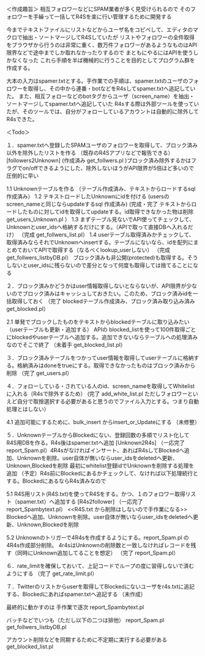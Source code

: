 ＜作成趣旨＞
相互フォロワーなどにSPAM業者が多く見受けられるので
そのフォロワーを手繰って一括してR4Sを楽に行い管理するために開発する

今までテキストファイルにリストなどからユーザ名をコピペして、エディタのマクロで抽出・ソートマージしてR4Sしていたが
リストやフォロワーの全件取得をブラウザから行うのは非常に重く、数万件フォロワーがあるようなものはAPI限界などで途中までしか取れなかったりするので
まともにやるにはAPIを使うしかなくなった
これら手順を半ば機械的に行うことを目的としてプログラム群を作成する。

大本の入力はspamer.txtとする。手作業での手順は、spamer.txtのユーザのフォロワーを取得し、その中から連番・botなどをR4sしてspamer.txtへ追記していた。
また、相互フォローなどのbotタグからユーザ（screen_name）を抽出・ソートマージしてspamer.txtへ追記していた
R4sする際は外部ツールを使っていたが、そのツールでは、自分がフォローしているアカウントは自動的に除外してR4sできた。

＜Todo＞

１．spamer.txtへ登録したSPAMユーザのフォロワーを取得して、ブロック済み以外を除外したリストを作る （既存のR4Sアプリなどで報告できる）[followers2Unknown]
   (作成済み get_follwers.pl )ブロック済み除外するかはフラグでon/offできるようにした、除外しないほうがAPI限界が5倍ほど多いので圧倒的に早い

 1.1 Unknownテーブルを作る
    （テーブル作成済み、テキストからロードするsql作成済み）
 1.2 テキストロードしたUnknownにidを付ける (usersのscreen_nameと同じならupdateするsql 作成済み)
     (完成・完了 テキストからロードしたものに対してidを取得してupdateする。id取得できなかった物は削除  get_users_Unknown.pl ）
 1.3 まずテーブル見ないでAPI使ってチェックして、Unknownとuser_idsへ格納するだけにする。（APIで取って直接DBへ入れるだけ）
    （完成  get_follwers_list.pl）
 1.4 userテーブル取得済みかチェックして、取得済みならそれでUnknownへinsertする。テーブルにないなら、idを配列にまとめておいてAPIで取得する（なるべくlookup_userしない）
    （完成  get_follwers_listbyDB.pl） ブロック済みも非公開(protected)も取得する。そうしないとuser_idsに残らないので差分となって何度も取得しては捨てることになる

２．ブロック済みかどうかはuser情報取得しないとならないが、API限界が少ないのでブロック済みはキャッシュしておきたい。このため、ブロック済みidを一括取得しておく
  （完了 blockedテーブル作成済み、ブロック済み取り込み済み  get_blocked.pl）

 2.1 単発でブロックしたものをテキストからblockedテーブルに取り込みたい（userテーブルも更新・追加する）
    APIの blocked_listを使って100件取得ごとにblockedやuserテーブルへ追加する。追加できないならテーブルへの処理済みなのでそこで終了
  （未着手  get_blocked_list.pl）


３．ブロック済みテーブルをつかってuser情報を取得してuserテーブルに格納する。格納済みはdoneをtrueにする。取得できなかったものはブロック済みから削除
  （完了 get_users.pl）

４．フォローしている・されている人のid、screen_nameを取得してWhitelist に入れる（R4sで除外するため）
   (完了 add_white_list.pl  ただしフォロワーといえど自分で取捨選択する必要があると思うのでファイル入力とする。つまり自動処理とはしない）

   4.1 追加可能にするために、bulk_insert からinsert_or_Updateにする
   （未修整）

５．UnknownテーブルからBlockedにない、登録回数の多順でリスト化してR4S用DBを作る。R4s後はspamer.txtへ追加 [Unknown2R4s]
  （一応完了 report_Spam.pl）4R4sがなければインサート、あればR4sしてBlockedへ追加、Unknownを削除。user自体が無いならuser_idsをdeletedへ更新、Unknown,Blockedを削除
   最初にwhitelist登録idでUnknownを削除する処理を追加
   （予定）R4s前にBlockedにあるかチェックして、なければ以下処理続行とする。BlockedにあるならR4s済みなので

 5.1 R4S用リスト(R4S.txt)を使ってR4Sをする。かつ、１のフォロワー取得リスト（spamer.txt）へ追加する [R4s2follower]
   （一応完了  report_Spambytext.pl） <<R4S.txt から削除はしないので手作業になる>>
    Blockedへ追加、Unknownを削除。user自体が無いならuser_idsをdeletedへ更新、Unknown,Blockedを削除
    
 5.2 Unknownのトリガーで4R4sを作成するようにする。report_Spam.pl の4R4s作成部分削除。
     4r4sはUnknownの削除数と一致しなければレコードを残す（同時にUnknown追加してることを想定）
    （完了 report_Spam.pl）
    

６．rate_limitを確保しておいて、上記コードでループの度に習得しないで済むようにする
  （完了 get_rate_limit.pl）


７．Twitterのリストからuserを取得してBlockedにないユーザをr4s.txtに追記する、Blockedにあればspamer.txtへ追記する
  （未作成）



最終的に動かすのは
手作業で逐次
report_Spambytext.pl   

バッチなどでいつも（ただし以下の二つは排他）
report_Spam.pl      get_follwers_listbyDB.pl

アカウント削除などを同期するために不定期に実行する必要がある
get_blocked_list.pl
